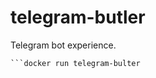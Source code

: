 # telegram-butler
Telegram bot experience.

```docker build -t telegram-bulter .
```docker run telegram-bulter
